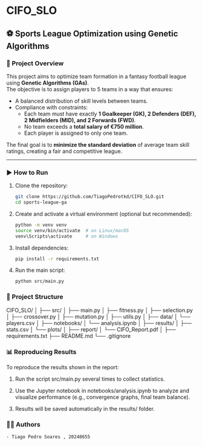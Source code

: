 # CIFO_SLO
## ⚽ Sports League Optimization using Genetic Algorithms

### 📌 Project Overview

This project aims to optimize team formation in a fantasy football league using **Genetic Algorithms (GAs)**.  
The objective is to assign players to 5 teams in a way that ensures:

- A balanced distribution of skill levels between teams.
- Compliance with constraints:
  - Each team must have exactly **1 Goalkeeper (GK), 2 Defenders (DEF), 2 Midfielders (MID), and 2 Forwards (FWD)**.
  - No team exceeds a **total salary of €750 million**.
  - Each player is assigned to only one team.

The final goal is to **minimize the standard deviation** of average team skill ratings, creating a fair and competitive league.

---

### ▶️ How to Run

1. Clone the repository:
   ```bash
   git clone https://github.com/TiagoPedrotkd/CIFO_SLO.git
   cd sports-league-ga

2. Create and activate a virtual environment (optional but recommended):
    ```bash
    python -m venv venv
    source venv/bin/activate  # on Linux/macOS
    venv\Scripts\activate     # on Windows

3. Install dependencies:
    ```bash
    pip install -r requirements.txt

4. Run the main script:
    ```bash
    python src/main.py


### 📂 Project Structure
CIFO_SLO/
│
├── src/
│   ├── main.py
│   ├── fitness.py
│   ├── selection.py
│   ├── crossover.py
│   ├── mutation.py
│   ├── utils.py
│
├── data/
│   └── players.csv
│
├── notebooks/
│   └── analysis.ipynb
│
├── results/
│   ├── stats.csv
│   └── plots/
│
├── report/
│   └── CIFO_Report.pdf
│
├── requirements.txt
├── README.md
└── .gitignore

### 📊 Reproducing Results
To reproduce the results shown in the report:

1. Run the script src/main.py several times to collect statistics.

2. Use the Jupyter notebook in notebooks/analysis.ipynb to analyze and visualize performance (e.g., convergence graphs, final team balance).

3. Results will be saved automatically in the results/ folder.

### 👨‍💻 Authors
    - Tiago Pedro Soares , 20240655